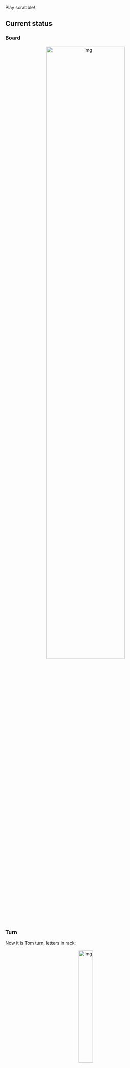 
Play scrabble!
## Current status
### Board
<p align="center">
<img src="https://raw.githubusercontent.com/radosz99/radosz99/main/board.png" width=70% alt="Img"/>
    </p>
    
### Turn
Now it is Tom turn, letters in rack:
<p align="center">
<img src="https://raw.githubusercontent.com/radosz99/radosz99/main/rack.png" width=30% alt="Img"/>
</p>

### Game score
| Id | Player name | Points |
  | - | - | - |  
|0 | Tom | 0
|1 | Jerry | 0
## Make the move
Make the move and insert the letters by creating an [issue](https://github.com/radosz99/radosz99/issues/new?title=scrabble%7Cmove%7C7%3AA%3ARIDE&body=Just+push+%27Submit+new+issue%27+or+update+with+your+move.) according to the rules or...

## Possibly best moves  
Are you sure? :smiling_imp: :smiling_imp: :smiling_imp:
<details>
  <summary>Spoiler warning!</summary>
  
  | Id | Move | Issue link | Points |
  | - | - | - | - |  
|1| 7:D:cepowa | [scrabble&#124;move&#124;7:D:cepowa](https://github.com/radosz99/radosz99/issues/new?title=scrabble%7Cmove%7C7%3AD%3Acepowa&body=Just+push+%27Submit+new+issue%27+or+update+with+your+move.) | 20 
|2| 7:D:kopca | [scrabble&#124;move&#124;7:D:kopca](https://github.com/radosz99/radosz99/issues/new?title=scrabble%7Cmove%7C7%3AD%3Akopca&body=Just+push+%27Submit+new+issue%27+or+update+with+your+move.) | 20 
|3| 7:D:kopce | [scrabble&#124;move&#124;7:D:kopce](https://github.com/radosz99/radosz99/issues/new?title=scrabble%7Cmove%7C7%3AD%3Akopce&body=Just+push+%27Submit+new+issue%27+or+update+with+your+move.) | 20 
|4| 7:H:cepowa | [scrabble&#124;move&#124;7:H:cepowa](https://github.com/radosz99/radosz99/issues/new?title=scrabble%7Cmove%7C7%3AH%3Acepowa&body=Just+push+%27Submit+new+issue%27+or+update+with+your+move.) | 18 
|5| 7:G:cepowa | [scrabble&#124;move&#124;7:G:cepowa](https://github.com/radosz99/radosz99/issues/new?title=scrabble%7Cmove%7C7%3AG%3Acepowa&body=Just+push+%27Submit+new+issue%27+or+update+with+your+move.) | 18 
|6| 7:C:cepowa | [scrabble&#124;move&#124;7:C:cepowa](https://github.com/radosz99/radosz99/issues/new?title=scrabble%7Cmove%7C7%3AC%3Acepowa&body=Just+push+%27Submit+new+issue%27+or+update+with+your+move.) | 18 
|7| 7:D:cewka | [scrabble&#124;move&#124;7:D:cewka](https://github.com/radosz99/radosz99/issues/new?title=scrabble%7Cmove%7C7%3AD%3Acewka&body=Just+push+%27Submit+new+issue%27+or+update+with+your+move.) | 18 
|8| 7:H:kopca | [scrabble&#124;move&#124;7:H:kopca](https://github.com/radosz99/radosz99/issues/new?title=scrabble%7Cmove%7C7%3AH%3Akopca&body=Just+push+%27Submit+new+issue%27+or+update+with+your+move.) | 18 
|9| 7:H:kopce | [scrabble&#124;move&#124;7:H:kopce](https://github.com/radosz99/radosz99/issues/new?title=scrabble%7Cmove%7C7%3AH%3Akopce&body=Just+push+%27Submit+new+issue%27+or+update+with+your+move.) | 18 
|10| 7:F:cepowa | [scrabble&#124;move&#124;7:F:cepowa](https://github.com/radosz99/radosz99/issues/new?title=scrabble%7Cmove%7C7%3AF%3Acepowa&body=Just+push+%27Submit+new+issue%27+or+update+with+your+move.) | 16 
</details>
    
## Latest moves

| Id | Type | Move / Letters to replace | Created words / New letters | Date | Points | Player | Who |
| - | - | - | - | - | - | - | - |